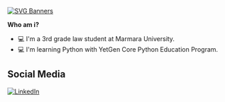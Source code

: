 [![SVG Banners](https://svg-banners.vercel.app/api?type=origin&text1=HI%20THERE%20👋%20Ben%20TAHA%20KAYGUSUZk&width=1200&height=300)](https://github.com/Akshay090/svg-banners)

**Who am i?**
- 💻 I'm a 3rd grade law student at Marmara University.
- 💻 I'm learning Python with YetGen Core Python Education Program.

**<h2 align="leading">Social Media</h2>**
[![LinkedIn](https://img.shields.io/badge/linkedin-%230077B5.svg?style=for-the-badge&logo=linkedin&logoColor=white)](https://www.linkedin.com/in/tahakaygusuz/)
